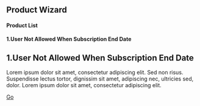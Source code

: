 ## Product Wizard
<h4><b> Product List </b></h4>
<p><b>1.User Not Allowed When Subscription End Date </b></p>
<div id="#1.User Not Allowed When Subscription End Date ">
	<h2>1.User Not Allowed When Subscription End Date </h2>
	<p>
		Lorem ipsum dolor sit amet, consectetur adipiscing elit.
		Sed non risus. Suspendisse lectus tortor, dignissim sit amet,
		adipiscing nec, ultricies sed, dolor. Lorem ipsum dolor sit amet, 
        consectetur adipiscing elit.
	</p>
</div>
<a href="#1.User Not Allowed When Subscription End Date">Go</a>
